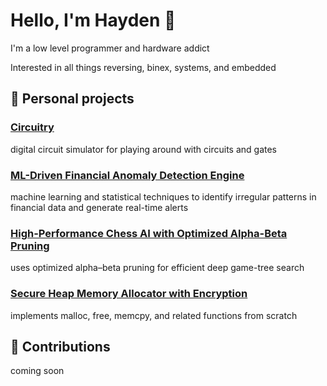 # Hello, I'm Hayden 👋
I'm a low level programmer and hardware addict

Interested in all things reversing, binex, systems, and embedded


## 🚀 Personal projects

### <a href=github.com/haydfree/circuitry>Circuitry</a>
<p> digital circuit simulator for playing around with circuits and gates </p>


### <a href=github.com/haydfree/stat-arb>ML-Driven Financial Anomaly Detection Engine</a>
<p> machine learning and statistical techniques to identify irregular patterns in financial data and generate real-time alerts </p>

### <a href=github.com/haydfree/chess_engine>High-Performance Chess AI with Optimized Alpha-Beta Pruning</a>
<p> uses optimized alpha–beta pruning for efficient deep game-tree search </p>

### <a href=github.com/haydfree/memalloc>Secure Heap Memory Allocator with Encryption</a>
<p> implements malloc, free, memcpy, and related functions from scratch </p>



## 🚀 Contributions
<p> coming soon </p>
